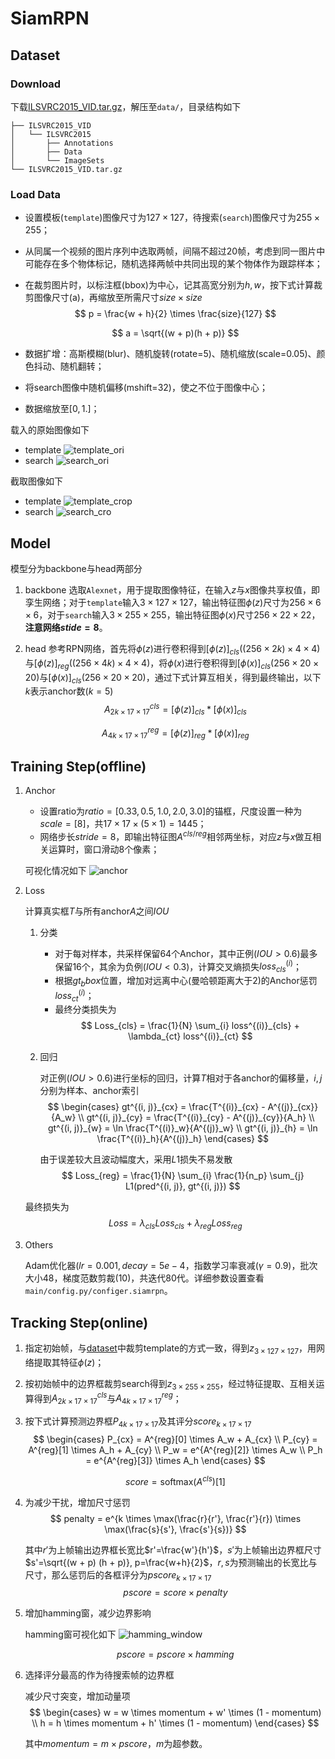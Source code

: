 # SiamRPN

## Dataset

### Download

下载[ILSVRC2015_VID.tar.gz](http://bvisionweb1.cs.unc.edu/ilsvrc2015/ILSVRC2015_VID.tar.gz)，解压至`data/`，目录结构如下
```
├── ILSVRC2015_VID
│   └── ILSVRC2015
│       ├── Annotations
│       ├── Data
│       └── ImageSets
└── ILSVRC2015_VID.tar.gz
```

### Load Data

- 设置模板(`template`)图像尺寸为$127 \times 127$，待搜索(`search`)图像尺寸为$255 \times 255$；
- 从同属一个视频的图片序列中选取两帧，间隔不超过$20$帧，考虑到同一图片中可能存在多个物体标记，随机选择两帧中共同出现的某个物体作为跟踪样本；
- 在裁剪图片时，以标注框(bbox)为中心，记其高宽分别为$h, w$，按下式计算裁剪图像尺寸(a)，再缩放至所需尺寸$size \times size$
    $$ p = \frac{w + h}{2} \times \frac{size}{127} $$
    
    $$ a = \sqrt{(w + p)(h + p)} $$

- 数据扩增：高斯模糊(blur)、随机旋转(rotate=5)、随机缩放(scale=0.05)、颜色抖动、随机翻转；
- 将search图像中随机偏移(mshift=32)，使之不位于图像中心；
- 数据缩放至$[0, 1.]$；

载入的原始图像如下
- template
    ![template_ori](../image/template_ori.jpg)
- search
    ![search_ori](../image/search_ori.jpg)

截取图像如下
- template
    ![template_crop](../image/template_crop.jpg)
- search
    ![search_cro](../image/search_crop.jpg)

## Model

模型分为backbone与head两部分
1. backbone
    选取`Alexnet`，用于提取图像特征，在输入$z$与$x$图像共享权值，即孪生网络；对于`template`输入$3 \times 127 \times 127$，输出特征图$\phi(z)$尺寸为$256 \times 6 \times 6$，对于`search`输入$3 \times 255 \times 255$，输出特征图$\phi(x)$尺寸$256 \times 22 \times 22$，**注意网络$stide=8$**。

2. head
    参考RPN网络，首先将$\phi(z)$进行卷积得到$[\phi(z)]_{cls}$($(256\times 2k) \times 4 \times 4$)与$[\phi(z)]_{reg}$($(256\times 4k) \times 4 \times 4$)，将$\phi(x)$进行卷积得到$[\phi(x)]_{cls}$($256 \times 20 \times 20$)与$[\phi(x)]_{cls}$($256 \times 20 \times 20$)，通过下式计算互相关，得到最终输出，以下$k$表示anchor数($k=5$)
    $$ A^{cls}_{2k \times 17 \times 17} = [\phi(z)]_{cls} * [\phi(x)]_{cls} $$

    $$ A^{reg}_{4k \times 17 \times 17} = [\phi(z)]_{reg} * [\phi(x)]_{reg} $$

## Training Step(offline)

1. Anchor

    - 设置ratio为$ratio=[0.33, 0.5, 1.0, 2.0, 3.0]$的锚框，尺度设置一种为$scale=[8]$，共$17 \times 17 \times(5 \times 1) = 1445$；
    - 网络步长$stride=8$，即输出特征图$A^{cls/reg}$相邻两坐标，对应$z$与$x$做互相关运算时，窗口滑动$8$个像素；

    可视化情况如下
    ![anchor](../image/anchor.jpg)

2. Loss

    计算真实框$T$与所有anchor$A$之间$IOU$

    1. 分类

        - 对于每对样本，共采样保留$64$个Anchor，其中正例($IOU>0.6$)最多保留$16$个，其余为负例($IOU<0.3$)，计算交叉熵损失$loss^{(i)}_{cls}$；
        - 根据$gt_bbox$位置，增加对远离中心(曼哈顿距离大于$2$)的Anchor惩罚$loss^{(i)}_{ct}$；
        - 最终分类损失为
            $$ Loss_{cls} = \frac{1}{N} \sum_{i} loss^{(i)}_{cls} + \lambda_{ct} loss^{(i)}_{ct} $$

    2. 回归

        对正例($IOU > 0.6$)进行坐标的回归，计算$T$相对于各anchor的偏移量，$i,j$分别为样本、anchor索引
        $$
        \begin{cases}
            gt^{(i, j)}_{cx} = \frac{T^{(i)}_{cx} - A^{(j)}_{cx}}{A_w} \\
            gt^{(i, j)}_{cy} = \frac{T^{(i)}_{cy} - A^{(j)}_{cy}}{A_h} \\
            gt^{(i, j)}_{w}  = \ln \frac{T^{(i)}_w}{A^{(j)}_w} \\
            gt^{(i, j)}_{h}  = \ln \frac{T^{(i)}_h}{A^{(j)}_h}
        \end{cases}
        $$
        
        由于误差较大且波动幅度大，采用$L1$损失不易发散
        $$ Loss_{reg} = \frac{1}{N} \sum_{i} \frac{1}{n_p} \sum_{j} L1(pred^{(i, j)}, gt^{(i, j)}) $$

    最终损失为
    $$ Loss = \lambda_{cls} Loss_{cls} + \lambda_{reg} Loss_{reg} $$

3. Others

    Adam优化器($lr=0.001, decay=5e-4$，指数学习率衰减($\gamma=0.9$)，批次大小$48$，梯度范数剪裁($10$)，共迭代$80$代。详细参数设置查看`main/config.py/configer.siamrpn`。

## Tracking Step(online)

1. 指定初始帧，与[dataset](#dataset)中裁剪template的方式一致，得到$z_{3 \times 127 \times 127}$，用网络提取其特征$\phi(z)$；
2. 按初始帧中的边界框裁剪search得到$z_{3 \times 255 \times 255}$，经过特征提取、互相关运算得到$A^{cls}_{2k \times 17 \times 17}$与$A^{reg}_{4k \times 17 \times 17}$；
3. 按下式计算预测边界框$P_{4k \times 17 \times 17}$及其评分$score_{k \times 17 \times 17}$
    $$
    \begin{cases}
    P_{cx} = A^{reg}[0] \times A_w + A_{cx} \\
    P_{cy} = A^{reg}[1] \times A_h + A_{cy} \\
    P_w = e^{A^{reg}[2]} \times A_w \\
    P_h = e^{A^{reg}[3]} \times A_h 
    \end{cases}
    $$

    $$ score = \text{softmax} (A^{cls}) [1] $$

4. 为减少干扰，增加尺寸惩罚
    $$ penalty = e^{k \times \max(\frac{r}{r'}, \frac{r'}{r}) \times \max(\frac{s}{s'}, \frac{s'}{s})} $$    

    其中$r'$为上帧输出边界框长宽比$r'=\frac{w'}{h'}$，$s'$为上帧输出边界框尺寸$s'=\sqrt{(w + p) (h + p)}, p=\frac{w+h}{2}$，$r,s$为预测输出的长宽比与尺寸，那么惩罚后的各框评分为$pscore_{k \times 17 \times 17}$
    $$ pscore = score \times penalty $$

5. 增加hamming窗，减少边界影响

    hamming窗可视化如下
    ![hamming_window](../image/hamming_window.png)

    $$ pscore = pscore \times hamming $$

6. 选择评分最高的作为待搜索帧的边界框

    减少尺寸突变，增加动量项
    $$
    \begin{cases}
        w = w \times momentum + w' \times (1 - momentum) \\
        h = h \times momentum + h' \times (1 - momentum)
    \end{cases}
    $$

    其中$momentum = m \times pscore$，$m$为超参数。